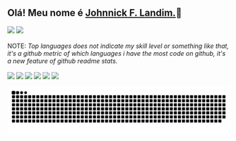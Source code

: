 ## Olá! Meu nome é [Johnnick F. Landim.](https://www.linkedin.com/in/johnnickjf/)👋
 <div>
  <a href="https://github.com/johnnickjf"></a>
  <img height="150em" src="https://github-readme-stats.vercel.app/api?username=johnnickjf&show_icons=true&theme=react&include_all_commits=true&count_private=true"/>
  <img height="150em" src="https://github-readme-stats.vercel.app/api/top-langs/?username=johnnickjf&layout=compact&langs_count=16&theme=react"/>
</div>
 <br>
 <div>
 NOTE: <i>Top languages does not indicate my skill level or something like that, it's a github metric of which languages i have the most code on github, it's a new feature of github readme stats.</i>
 </div>
<br>

<div> 
  <a href="https://www.linkedin.com/in/johnnickjf/" target="_blank"><img src="https://img.shields.io/badge/-LinkedIn-blue?style=for-the-badge&logo=Linkedin&logoColor=white" target="_blank"></a>
  <a href="https://discord.gg/7ue5tKB" target="_blank"><img src="https://img.shields.io/badge/Discord-7289DA?style=for-the-badge&logo=discord&logoColor=white" target="_blank"></a>
 	<a href="https://www.twitch.tv/jakefakez" target="_blank"><img src="https://img.shields.io/badge/Twitch-9146FF?style=for-the-badge&logo=twitch&logoColor=white" target="_blank"></a>
  <a href="https://instagram.com/johnnickjf" target="_blank"><img src="https://img.shields.io/badge/-Instagram-%23E4405F?style=for-the-badge&logo=instagram&logoColor=white" target="_blank"></a>
  <a href="https://open.spotify.com/user/jakefakejf" target="_blank"><img src="https://img.shields.io/badge/spotify-81b71?style=for-the-badge&logo=spotify&logoColor=white" target="_blank"></a>
  <a href = "mailto:johnnick.landim@gmail.com"><img src="https://img.shields.io/badge/-Email-%23333?style=for-the-badge&logo=Email&logoColor=white" target="_blank"></a>
  
  ![Snake animation](https://github.com/johnnickjf/johnnickjf/blob/output/github-contribution-grid-snake.svg)
 
</div>
